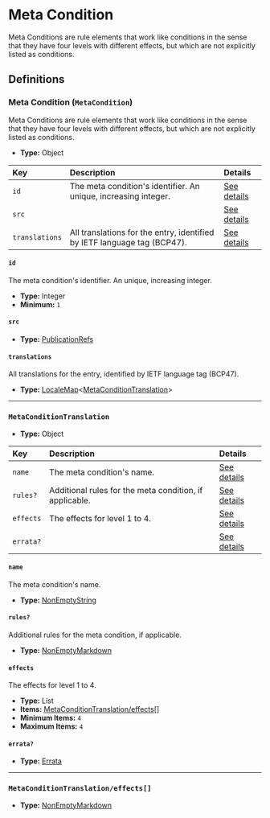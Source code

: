 # Meta Condition

Meta Conditions are rule elements that work like conditions in the sense that
they have four levels with different effects, but which are not explicitly
listed as conditions.

## Definitions

### <a name="MetaCondition"></a> Meta Condition (`MetaCondition`)

Meta Conditions are rule elements that work like conditions in the sense that
they have four levels with different effects, but which are not explicitly
listed as conditions.

- **Type:** Object

Key | Description | Details
:-- | :-- | :--
`id` | The meta condition's identifier. An unique, increasing integer. | <a href="#MetaCondition/id">See details</a>
`src` |  | <a href="#MetaCondition/src">See details</a>
`translations` | All translations for the entry, identified by IETF language tag (BCP47). | <a href="#MetaCondition/translations">See details</a>

#### <a name="MetaCondition/id"></a> `id`

The meta condition's identifier. An unique, increasing integer.

- **Type:** Integer
- **Minimum:** `1`

#### <a name="MetaCondition/src"></a> `src`

- **Type:** <a href="./source/_PublicationRef.md#PublicationRefs">PublicationRefs</a>

#### <a name="MetaCondition/translations"></a> `translations`

All translations for the entry, identified by IETF language tag (BCP47).

- **Type:** <a href="./_LocaleMap.md#LocaleMap">LocaleMap</a>&lt;<a href="#MetaConditionTranslation">MetaConditionTranslation</a>&gt;

---

### <a name="MetaConditionTranslation"></a> `MetaConditionTranslation`

- **Type:** Object

Key | Description | Details
:-- | :-- | :--
`name` | The meta condition's name. | <a href="#MetaConditionTranslation/name">See details</a>
`rules?` | Additional rules for the meta condition, if applicable. | <a href="#MetaConditionTranslation/rules">See details</a>
`effects` | The effects for level 1 to 4. | <a href="#MetaConditionTranslation/effects">See details</a>
`errata?` |  | <a href="#MetaConditionTranslation/errata">See details</a>

#### <a name="MetaConditionTranslation/name"></a> `name`

The meta condition's name.

- **Type:** <a href="./_NonEmptyString.md#NonEmptyString">NonEmptyString</a>

#### <a name="MetaConditionTranslation/rules"></a> `rules?`

Additional rules for the meta condition, if applicable.

- **Type:** <a href="./_NonEmptyString.md#NonEmptyMarkdown">NonEmptyMarkdown</a>

#### <a name="MetaConditionTranslation/effects"></a> `effects`

The effects for level 1 to 4.

- **Type:** List
- **Items:** <a href="#MetaConditionTranslation/effects[]">MetaConditionTranslation/effects[]</a>
- **Minimum Items:** `4`
- **Maximum Items:** `4`

#### <a name="MetaConditionTranslation/errata"></a> `errata?`

- **Type:** <a href="./source/_Erratum.md#Errata">Errata</a>

---

### <a name="MetaConditionTranslation/effects[]"></a> `MetaConditionTranslation/effects[]`

- **Type:** <a href="./_NonEmptyString.md#NonEmptyMarkdown">NonEmptyMarkdown</a>

